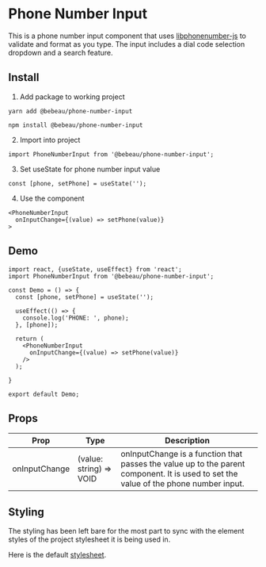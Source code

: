 # Phone Number Input #

This is a phone number input component that uses [libphonenumber-js](https://www.npmjs.com/package/libphonenumber-js) to validate and format as you type. The input includes a dial code selection dropdown and a search feature.

## Install ##
1. Add package to working project
```
yarn add @bebeau/phone-number-input
```
```
npm install @bebeau/phone-number-input
```
2. Import into project
```
import PhoneNumberInput from '@bebeau/phone-number-input';
```
3. Set useState for phone number input value
```
const [phone, setPhone] = useState('');
```
4. Use the component
```
<PhoneNumberInput
  onInputChange={(value) => setPhone(value)}
>
```

## Demo ##
```
import react, {useState, useEffect} from 'react';
import PhoneNumberInput from '@bebeau/phone-number-input';

const Demo = () => {
  const [phone, setPhone] = useState('');
  
  useEffect(() => {
    console.log('PHONE: ', phone);
  }, [phone]);

  return (
    <PhoneNumberInput 
      onInputChange={(value) => setPhone(value)}
    />
  );

}

export default Demo;
```

## Props ##

Prop | Type | Description
|---|---|---|
onInputChange | (value: string) => VOID | onInputChange is a function that passes the value up to the parent component. It is used to set the value of the phone number input.

## Styling ##

The styling has been left bare for the most part to sync with the element styles of the project stylesheet it is being used in.

Here is the default [stylesheet](https://github.com/Bebeau/phone-number-input/blob/master/src/assets/scss/phone-number-input.scss).